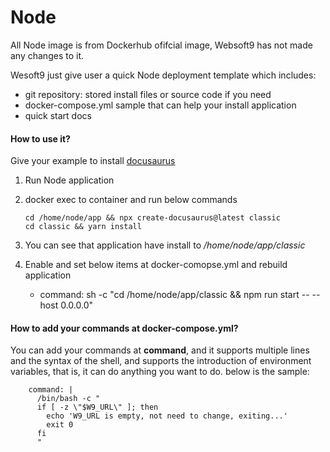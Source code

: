 # Node

All Node image is from Dockerhub ofifcial image, Websoft9 has not made any changes to it.  

Wesoft9 just give user a quick Node deployment template which includes:

- git repository: stored install files or source code if you need
- docker-compose.yml sample that can help your install application
- quick start docs

#### How to use it?

Give your example to install [docusaurus](https://docusaurus.io/docs)

1. Run Node application
2. docker exec to container and run below commands
   ```
   cd /home/node/app && npx create-docusaurus@latest classic
   cd classic && yarn install
   ```

4. You can see that application have install to */home/node/app/classic*

3. Enable and set below items at docker-comopse.yml and rebuild application

   - command: sh -c "cd /home/node/app/classic && npm run start -- --host 0.0.0.0"

#### How to add your commands at docker-compose.yml?

You can add your commands at **command**, and it supports multiple lines and the syntax of the shell, and supports the introduction of environment variables, that is, it can do anything you want to do. below is the sample:  

```
    command: |
      /bin/bash -c "
      if [ -z \"$W9_URL\" ]; then
        echo 'W9_URL is empty, not need to change, exiting...'
        exit 0
      fi
      "
```